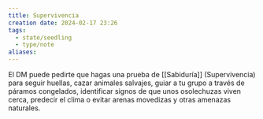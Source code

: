 ```yaml
---
title: Supervivencia
creation date: 2024-02-17 23:26
tags:
  - state/seedling
  - type/note
aliases:
---
```

El DM puede pedirte que hagas una prueba de [[Sabiduría]] (Supervivencia) para seguir huellas, cazar animales salvajes, guiar a tu grupo a través de páramos congelados, identificar signos de que unos osolechuzas viven cerca, predecir el clima o evitar arenas movedizas y otras amenazas naturales.
